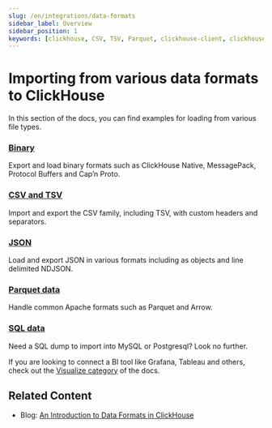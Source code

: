 ```yaml
---
slug: /en/integrations/data-formats
sidebar_label: Overview
sidebar_position: 1
keywords: [clickhouse, CSV, TSV, Parquet, clickhouse-client, clickhouse-local]
---
```


# Importing from various data formats to ClickHouse

In this section of the docs, you can find examples for loading from various file types.

### [**Binary**](/docs/en/integrations/data-ingestion/data-formats/binary.md)

Export and load binary formats such as ClickHouse Native, MessagePack, Protocol Buffers and Cap’n Proto.

### [**CSV and TSV**](/docs/en/integrations/data-ingestion/data-formats/csv-tsv.md)

Import and export the CSV family, including TSV, with custom headers and separators.

### [**JSON**](/docs/en/integrations/data-ingestion/data-formats/json.md)

Load and export JSON in various formats including as objects and line delimited NDJSON.

### [**Parquet data**](/docs/en/integrations/data-ingestion/data-formats/parquet.md)

Handle common Apache formats such as Parquet and Arrow.

### [**SQL data**](/docs/en/integrations/data-ingestion/data-formats/sql.md)

Need a SQL dump to import into MySQL or Postgresql? Look no further.

If you are looking to connect a BI tool like Grafana, Tableau and others, check out the [Visualize category](./data-visualization/) of the docs.


## Related Content

- Blog: [An Introduction to Data Formats in ClickHouse](https://clickhouse.com/blog/data-formats-clickhouse-csv-tsv-parquet-native)
